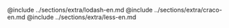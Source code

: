 @include ../sections/extra/lodash-en.md
@include ../sections/extra/craco-en.md
@include ../sections/extra/less-en.md
